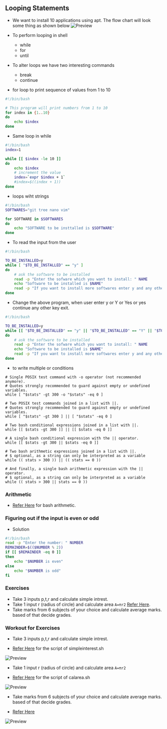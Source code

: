Looping Statements
--------------------

* We want to install 10 applications using apt. The flow chart will look some thing as shown below
![Preview](Images/ss1.png)

* To perform looping in shell
    * while
    * for
    * until

* To alter loops we have two interesting commands
    * break
    * continue

* for loop to print sequence of values from 1 to 10
```bash
#!/bin/bash

# This program will print numbers from 1 to 10
for index in {1..10}
do
    echo $index
done
```

* Same loop in while
```bash
#!/bin/bash
index=1

while [[ $index -le 10 ]]
do
    echo $index
    # increment the value
    index=`expr $index + 1`
    #index=$((index + 1))
done
```

* loops wiht strings
```bash
#!/bin/bash
SOFTWARES="git tree nano vim"

for SOFTWARE in $SOFTWARES
do
    echo "SOFTWARE to be insttalled is $SOFTWARE"
done
```

* To read the input from the user
```bash
#!/bin/bash

TO_BE_INSTALLED=y
while [ "$TO_BE_INSTALLED" == "y" ]
do
    # ask the software to be installed
    read -p "Enter the sofware which you want to install: " NAME
    echo "Software to be installed is $NAME"
    read -p "If you want to install more softwares enter y and any other key to exit: " TO_BE_INSTALLED
done
```


* Change the above program, when user enter y or Y or Yes or yes continue any other key exit.
```bash
#!/bin/bash

TO_BE_INSTALLED=y
while [[ "$TO_BE_INSTALLED" == "y" || "$TO_BE_INSTALLED" == "Y" || "$TO_BE_INSTALLED" == "Yes" || "$TO_BE_INSTALLED" == "yes" ]]
do
    # ask the software to be installed
    read -p "Enter the sofware which you want to install: " NAME
    echo "Software to be installed is $NAME"
    read -p "If you want to install more softwares enter y and any other key to exit: " TO_BE_INSTALLED
done
```

* to write multiple or conditions

```
# Single POSIX test command with -o operator (not recommended anymore).
# Quotes strongly recommended to guard against empty or undefined variables.
while [ "$stats" -gt 300 -o "$stats" -eq 0 ]

# Two POSIX test commands joined in a list with ||.
# Quotes strongly recommended to guard against empty or undefined variables.
while [ "$stats" -gt 300 ] || [ "$stats" -eq 0 ]

# Two bash conditional expressions joined in a list with ||.
while [[ $stats -gt 300 ]] || [[ $stats -eq 0 ]]

# A single bash conditional expression with the || operator.
while [[ $stats -gt 300 || $stats -eq 0 ]]

# Two bash arithmetic expressions joined in a list with ||.
# $ optional, as a string can only be interpreted as a variable
while (( stats > 300 )) || (( stats == 0 ))

# And finally, a single bash arithmetic expression with the || operator.
# $ optional, as a string can only be interpreted as a variable
while (( stats > 300 || stats == 0 ))
```

### Arithmetic
* [Refer Here](https://ryanstutorials.net/bash-scripting-tutorial/bash-arithmetic.php) for bash arithmetic.


### Figuring out if the input is even or odd
* Solution
```bash
#!/bin/bash
read -p "Enter the number: " NUMBER
REMAINDER=$(($NUMBER % 2))
if [[ $REMAINDER -eq 0 ]]
then
    echo "$NUMBER is even"
else
    echo "$NUMBER is odd"
fi
```

### Exercises

* Take 3 inputs p,t,r and calculate simple intrest.
* Take 1 input r (radius of circle) and calculate area `A=πr2` [Refer Here](https://www.cuemath.com/geometry/area-of-a-circle/). 
* Take marks from 6 subjects of your choice and calculate average marks. based of that decide grades.

### Workout for Exercises

* Take 3 inputs p,t,r and calculate simple intrest.

* [Refer Here](https://github.com/qtaarkayapril23/shell-scripting/blob/main/03may23-Khaja/loops/simpleinterest.sh) for the script of simpleinterest.sh

![Preview](Images/ss2.png)

* Take 1 input r (radius of circle) and calculate area `A=πr2`

* [Refer Here](https://github.com/qtaarkayapril23/shell-scripting/blob/main/03may23-Khaja/loops/calarea.sh) for the script of calarea.sh

![Preview](Images/ss3.png)

* Take marks from 6 subjects of your choice and calculate average marks. based of that decide grades.

* [Refer Here]()

![Preview](Images/ss4.png)